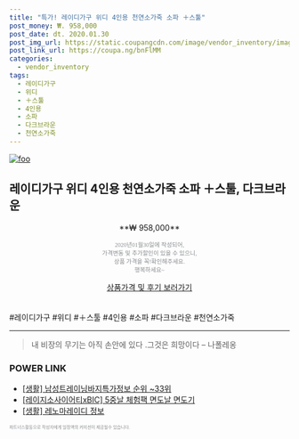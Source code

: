 ```yaml
--- 
title: "특가! 레이디가구 위디 4인용 천연소가죽 소파 ＋스툴" 
post_money: ₩. 958,000 
post_date: dt. 2020.01.30 
post_img_url: https://static.coupangcdn.com/image/vendor_inventory/images/2017/01/20/18/8/1737d2de-0f27-477b-b25b-695bdf214aa8.jpg 
post_link_url: https://coupa.ng/bnFlMM 
categories: 
  - vendor_inventory 
tags: 
  - 레이디가구 
  - 위디 
  - ＋스툴 
  - 4인용 
  - 소파 
  - 다크브라운 
  - 천연소가죽 
--- 
```

[![foo](https://static.coupangcdn.com/image/vendor_inventory/images/2017/01/20/18/8/1737d2de-0f27-477b-b25b-695bdf214aa8.jpg)](https://coupa.ng/bnFlMM) 

## 레이디가구 위디 4인용 천연소가죽 소파 ＋스툴, 다크브라운 
<p style="text-align: center;">**₩ 958,000**</p> 
<p style="text-align: center;"><span style="color: #898c8f; font-family: Georgia,Times,serif; font-size: 0.75em;">2020년01월30일에 작성되어, <br>가격변동 및 추가할인이 있을 수 있으니,<br> 상품 가격을 꼭!확인해주세요.<br>행복하세요~</span> 
</p>	 
<div markdown="0" style="text-align: center;"><a href="https://coupa.ng/bnFlMM" class="btn btn--success">상품가격 및 후기 보러가기</a></div> 
<br><br> 
  #레이디가구 #위디 #＋스툴 #4인용 #소파 #다크브라운 #천연소가죽 
<hr> 

> 내 비장의 무기는 아직 손안에 있다 .그것은 희망이다 – 나폴레옹 


### POWER LINK

* <a href="https://blog.naver.com/fasyy4321/221772142089" target="_blank"> [생활] 남성트레이닝바지특가정보 순위 ~33위</a>
* <a href="https://blog.naver.com/sakai111/221776745780" target="_blank">[레이지소사이어티xBIC] 5중날 체험팩 면도날 면도기</a>
* <a href="https://blog.naver.com/santokki14/221768171292" target="_blank"> [생활] 레노마레이디 정보 </a>

<span style="color: #898c8f; font-family: Georgia,Times,serif; font-size: 0.55em;">파트너스활동으로 작성자에게 일정액의 커미션이 제공될수 있습니다.</span> 
